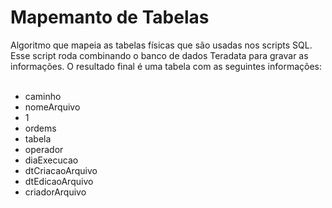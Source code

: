 # Mapemanto de Tabelas

Algoritmo que mapeia as tabelas físicas que são usadas nos scripts SQL. Esse script roda combinando o banco de dados Teradata para gravar as informações.
O resultado final é uma tabela com as seguintes informações:<br/><br/>

- caminho
- nomeArquivo
- 1
- ordems
- tabela
- operador
- diaExecucao
- dtCriacaoArquivo
- dtEdicaoArquivo
- criadorArquivo

